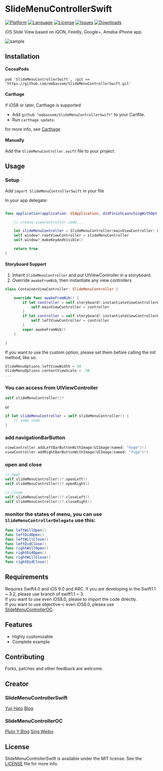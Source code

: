 SlideMenuControllerSwift
========================

[![Platform](http://img.shields.io/badge/platform-iOS-blue.svg?style=flat
)](https://developer.apple.com/iphone/index.action)
[![Language](http://img.shields.io/badge/language-Swift-brightgreen.svg?style=flat
)](https://developer.apple.com/swift)
[![License](http://img.shields.io/badge/license-MIT-lightgrey.svg?style=flat
)](http://mit-license.org)
[![Issues](https://img.shields.io/github/issues/dekatotoro/SlideMenuControllerSwift.svg?style=flat
)](https://github.com/dekatotoro/SlideMenuControllerSwift/issues?state=open)
[![Downloads](https://img.shields.io/cocoapods/dt/SlideMenuControllerSwift.svg)](https://cocoapods.org/pods/SlideMenuControllerSwift)



iOS Slide View based on iQON, Feedly, Google+, Ameba iPhone app.

![sample](Screenshots/SlideMenuControllerSwift3.gif)

## Installation

#### CocoaPods
```
pod 'SlideMenuControllerSwift', :git => 'https://github.com/embassem/SlideMenuControllerSwift.git'

```

#### Carthage

if iOS8 or later, Carthage is supported

* Add `github "embassem/SlideMenuControllerSwift"` to your Cartfile.
* Run `carthage update`.

for more info, see [Carthage](https://github.com/carthage/carthage)

#### Manually
Add the `SlideMenuController.swift` file to your project.

## Usage

### Setup

Add `import SlideMenuControllerSwift` in your file

In your app delegate:

```swift

func application(application: UIApplication, didFinishLaunchingWithOptions launchOptions: [NSObject: AnyObject]?) -> Bool {

    // create viewController code...

    let slideMenuController = SlideMenuController(mainViewController: mainViewController, leftMenuViewController: leftViewController, rightMenuViewController: rightViewController)
    self.window?.rootViewController = slideMenuController
    self.window?.makeKeyAndVisible()    

    return true
}
```

#### Storyboard Support

1. Inherit `SlideMenuController` and put UIViewController in a storyboard.
2. Override `awakeFromNib`, then instantiate any view controllers

```swift
class ContainerViewController: SlideMenuController {

    override func awakeFromNib() {
        if let controller = self.storyboard?.instantiateViewControllerWithIdentifier("Main") {
            self.mainViewController = controller
        }
        if let controller = self.storyboard?.instantiateViewControllerWithIdentifier("Left") {
            self.leftViewController = controller
        }
        super.awakeFromNib()
    }

}
```

If you want to use the custom option, please set them before calling the init method, like so:

```swift
SlideMenuOptions.leftViewWidth = 50
SlideMenuOptions.contentViewScale = .50
...

```

### You can access from UIViewController

```swift
self.slideMenuController()?
```
or
```swift
if let slideMenuController = self.slideMenuController() {
    // some code
}
```
### add navigationBarButton
```swift
viewController.addLeftBarButtonWithImage(UIImage(named: "hoge")!)
viewController.addRightBarButtonWithImage(UIImage(named: "fuga")!)
```

### open and close
```swift
// Open
self.slideMenuController()?.openLeft()
self.slideMenuController()?.openRight()

// close
self.slideMenuController()?.closeLeft()
self.slideMenuController()?.closeRight()
```

### monitor the states of menu, you can use `SlideMenuControllerDelegate` use this:
```swift
func leftWillOpen()
func leftDidOpen()
func leftWillClose()
func leftDidClose()
func rightWillOpen()
func rightDidOpen()
func rightWillClose()
func rightDidClose()
```

## Requirements
Requires Swift4.0 and iOS 9.0 and ARC.
If you are developing in the Swift1.1 ~ 3.2, please use branch of swift1.1 ~ 3.  
If you want to use even iOS8.0, please to import the code directly.   
If you want to use objective-c even iOS6.0, plesea use [SlideMenuControllerOC](https://github.com/Pluto-Y/SlideMenuControllerOC).

## Features
- Highly customizable
- Complete example


## Contributing
Forks, patches and other feedback are welcome.

## Creator
### SlideMenuControllerSwift
[Yuji Hato](https://github.com/dekatotoro)
[Blog](http://buzzmemo.blogspot.jp/)

### SlideMenuControllerOC
[Pluto Y Blog](http://www.pluto-y.com)
[Sing Weibo](http://weibo.com/plutoy0504)

## License
SlideMenuControllerSwift is available under the MIT license. See the [LICENSE](./LICENSE) file for more info.
